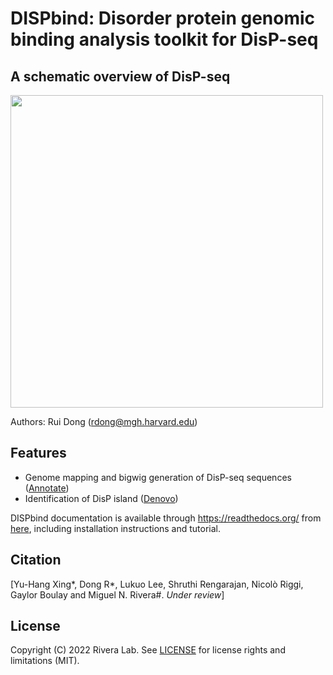 # DISPbind: Disorder protein genomic binding analysis toolkit for DisP-seq

A schematic overview of DisP-seq
-----------------------------------
<img src="https://github.com/rdong08/GiniClust3/blob/master/docs/images/DisP-seq.png" width="500">

Authors: Rui Dong (rdong@mgh.harvard.edu)

## Features

* Genome mapping and bigwig generation of DisP-seq sequences ([Annotate](modules/annotate.md))
* Identification of DisP island ([Denovo](modules/denovo.md))

DISPbind documentation is available through https://readthedocs.org/ from [here](http://DISPbind.readthedocs.org), including installation instructions and tutorial.

## Citation

[Yu-Hang Xing\*, Dong R\*, Lukuo Lee, Shruthi Rengarajan, Nicolò Riggi, Gaylor Boulay and Miguel N. Rivera#.  *Under review*]

## License
Copyright (C) 2022 Rivera Lab. See [LICENSE](about/license.md) for license rights and limitations (MIT).
